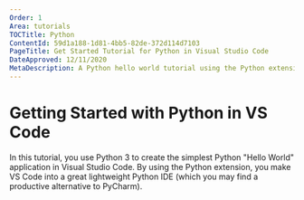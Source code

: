 ```yaml
---
Order: 1
Area: tutorials
TOCTitle: Python
ContentId: 59d1a188-1d81-4bb5-82de-372d114d7103
PageTitle: Get Started Tutorial for Python in Visual Studio Code
DateApproved: 12/11/2020
MetaDescription: A Python hello world tutorial using the Python extension in Visual Studio Code (a great Python IDE like PyCharm, if not the best Python IDE)
---
```

# Getting Started with Python in VS Code

In this tutorial, you use Python 3 to create the simplest Python "Hello World" application in Visual Studio Code. By using the Python extension, you make VS Code into a great lightweight Python IDE (which you may find a productive alternative to PyCharm).

